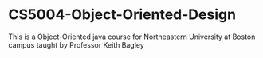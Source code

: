 # CS5004-Object-Oriented-Design
This is a Object-Oriented java course for Northeastern University at Boston campus taught by Professor Keith Bagley


